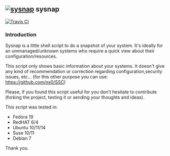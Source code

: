 ## [![sysnap](http://i.imgur.com/d8PhHfz.png?1)](http://github.com) sysnap

[![Travis CI](https://img.shields.io/badge/sysnap-2.4-brightgreen.svg)](http://github.com/sysnap)

### Introduction

Sysnap is a little shell script to do a snapshot of your system. It's ideally for an ummanaged/unknown systems who require 
 a quick view about their configuration/resources.

This script only shows basic information about your systems. It doesn't give any kind of recommendation or 
correction regarding configuration,security issues, etc... (for this other purpose you can use: https://github.com/nx0/SSC)

Please, if you found this script useful for you don't hesitate to contribute (forking the project, testing it or sending
your thoughts and ideas).

This script was tested in:
* Fedora 19
* RedHAT 6/4
* Ubuntu 10/11/14
* Suse 10/11
* Debian 7


Thank you.
